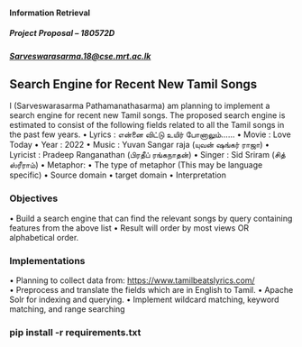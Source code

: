 #### Information Retrieval

##### Project Proposal – 180572D
##### Sarveswarasarma.18@cse.mrt.ac.lk

## Search Engine for Recent New Tamil Songs
I (Sarveswarasarma Pathamanathasarma) am planning to implement a search engine for recent new Tamil songs. The proposed search engine is estimated to consist of the following fields related to all the Tamil songs in the past few years.
•	Lyrics 	: என்னை விட்டு உயிர் போனாலும்……
•	Movie	: Love Today
•	Year	: 2022
•	Music	: Yuvan Sangar raja (யுவன் ஷங்கர் ராஜா)
•	Lyricist	: Pradeep Ranganathan (பிரதீப் ரங்கநாதன்)
•	Singer	: Sid Sriram (சித் ஸ்ரீராம்)
•	Metaphor: 
•	The type of metaphor (This may be language specific)
•	Source domain
•	target domain 
•	Interpretation

### Objectives
•	Build a search engine that can find the relevant songs by query containing features from the above list
•	Result will order by most views OR alphabetical order.
### Implementations
•	Planning to collect data from: https://www.tamilbeatslyrics.com/  
•	Preprocess and translate the fields which are in English to Tamil.
•	Apache Solr for indexing and querying.
•	Implement wildcard matching, keyword matching, and range searching

### pip install -r requirements.txt





